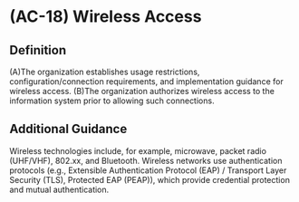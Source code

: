 
# (AC-18) Wireless Access

## Definition

(A)The organization establishes usage restrictions, configuration/connection requirements, and implementation guidance for wireless access.
(B)The organization authorizes wireless access to the information system prior to allowing such connections.

## Additional Guidance

Wireless technologies include, for example, microwave, packet radio (UHF/VHF), 802.xx, and Bluetooth. Wireless networks use authentication protocols (e.g., Extensible Authentication Protocol (EAP) / Transport Layer Security (TLS), Protected EAP (PEAP)), which provide credential protection and mutual authentication.

